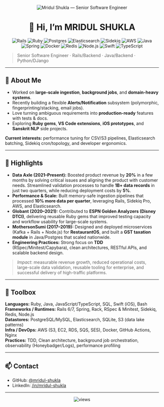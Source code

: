 <p align="center">
  <picture>
    <source media="(prefers-color-scheme: dark)" srcset="https://svg-banners.vercel.app/api?type=glitch&text1=Hello%20World!&text2=Senior%20Software%20Engineer&width=1600&height=350"/>
    <img alt="Mridul Shukla — Senior Software Engineer" src="https://svg-banners.vercel.app/api?type=glitch&text1=Hello%20World!&text2=Senior%20Software%20Engineer&width=1600&height=350"/>
  </picture>
</p>

<h1 align="center">👋 Hi, I’m <strong>MRIDUL SHUKLA</strong></h1>

<p align="center">
  <img src="https://img.shields.io/badge/Ruby_on_Rails-%23CC0000.svg?logo=rubyonrails&logoColor=white&style=for-the-badge" alt="Rails"/>
  <img src="https://img.shields.io/badge/Ruby-CC342D?logo=ruby&logoColor=white&style=for-the-badge" alt="Ruby"/>
  <img src="https://img.shields.io/badge/PostgreSQL-316192?logo=postgresql&logoColor=white&style=for-the-badge" alt="Postgres"/>
  <img src="https://img.shields.io/badge/Elasticsearch-005571?logo=elasticsearch&logoColor=white&style=for-the-badge" alt="Elasticsearch"/>
  <img src="https://img.shields.io/badge/Sidekiq-CC0000?logo=ruby&logoColor=white&style=for-the-badge" alt="Sidekiq"/>
  <img src="https://img.shields.io/badge/AWS-232F3E?logo=amazon-aws&logoColor=white&style=for-the-badge" alt="AWS"/>
  <img src="https://img.shields.io/badge/Java-007396?logo=java&logoColor=white&style=for-the-badge" alt="Java"/>
  <img src="https://img.shields.io/badge/Spring-6DB33F?logo=spring&logoColor=white&style=for-the-badge" alt="Spring"/>
  <img src="https://img.shields.io/badge/Docker-2496ED?logo=docker&logoColor=white&style=for-the-badge" alt="Docker"/>
  <img src="https://img.shields.io/badge/Redis-DC382D?logo=redis&logoColor=white&style=for-the-badge" alt="Redis"/>
  <img src="https://img.shields.io/badge/Node.js-339933?logo=node.js&logoColor=white&style=for-the-badge" alt="Node.js"/>
  <img src="https://img.shields.io/badge/Swift-FA7343?logo=swift&logoColor=white&style=for-the-badge" alt="Swift"/>
  <img src="https://img.shields.io/badge/TypeScript-3178C6?logo=typescript&logoColor=white&style=for-the-badge" alt="TypeScript"/>
</p>

> Senior Software Engineer · Rails/Backend · Java/Backend · Python/DJango 

---

## 🧭 About Me
- Worked on **large-scale ingestion**, **background jobs**, and **domain-heavy systems**.  
- Recently building a flexible **Alerts/Notification** subsystem (polymorphic, fingerprinting/stacking, email jobs).  
- Love turning ambiguous requirements into **production-ready** features with tests & docs.  
- Exploring **Ruby gems**, **VS Code extensions**, **iOS prototypes**, and **Sanskrit NLP** side projects.  

**Current interests:** performance tuning for CSV/S3 pipelines, Elasticsearch batching, Sidekiq cron/topology, and developer ergonomics.

---

## 🌟 Highlights
- **Data Axle (2021–Present):** Boosted product revenue by **20%** in a few months by solving critical issues and aligning the product with customer needs. Streamlined validation processes to handle **1B+ data records** in just two quarters, while reducing deployment costs by **5%**.  
- **Performance & Scale:** Built memory-safe ingestion pipelines that processed **10% more data per quarter**, leveraging Rails, Sidekiq Pro, AWS, and Elasticsearch.  
- **Globant (2020–2021):** Contributed to **ESPN Golden Analyzers (Disney DTCI)**, delivering reusable Ruby gems that improved testing capacity and workflow usability for large-scale systems.  
- **MothersonSumi (2017–2019):** Designed and deployed microservices (Kafka + Rails + Node.js) for **RestaurantOS**, and built a **GST taxation module** in Java/Postgres that scaled nationwide.  
- **Engineering Practices:** Strong focus on **TDD** (RSpec/Minitest/Capybara), clean architectures, RESTful APIs, and scalable backend design.  

> _Impact_: measurable revenue growth, reduced operational costs, large-scale data validation, reusable tooling for enterprise, and successful delivery of high-traffic platforms.

---

## 🧰 Toolbox
**Languages:** Ruby, Java, JavaScript/TypeScript, SQL, Swift (iOS), Bash  
**Frameworks / Runtimes:** Rails 6/7, Spring, Rack, RSpec & Minitest, Sidekiq, Redis, Node.js  
**Datastores:** PostgreSQL/MySQL, Elasticsearch, SQLite, S3 (data lake patterns)  
**Infra / DevOps:** AWS (S3, EC2, RDS, SQS, SES), Docker, GitHub Actions, Nginx  
**Practices:** TDD, Clean architecture, background job orchestration, observability (Honeybadger/Logs), performance profiling  

---

## 📫 Contact
- GitHub: [@mridul-shukla](https://github.com/MridulS-R)  
- LinkedIn: [/in/mridul-shukla](https://www.linkedin.com/in/mridul-shukla-1a335818a/)  

---

<p align="center">
  <img src="https://komarev.com/ghpvc/?username=mridul-shukla&label=Profile%20views&color=0e75b6&style=flat" alt="views" />
</p>

